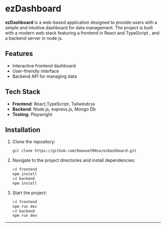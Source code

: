 # ezDashboard

**ezDashboard** is a web-based application designed to provide users with a simple and intuitive dashboard for data management.
The project is built with a modern web stack featuring a frontend in React and TypeScript , and a backend server in node js.

## Features

- Interactive frontend dashboard
- User-friendly interface
- Backend API for managing data

## Tech Stack

- **Frontend**: React,TypeScript, Tailwindcss
- **Backend**: Node.js, express.js, Mongo Db
- **Testing**: Playwright

## Installation

1. Clone the repository:
   ```bash
   git clone https://github.com/EmanuelR0sa/ezDashboard.git
   ```
2. Navigate to the project directories and install dependencies:

   ```bash
   cd frontend
   npm install
   cd backend
   npm install
   ```

3. Start the project:
   ```bash
   cd frontend
   npm run dev
   cd backend
   npm run dev
   ```

---
